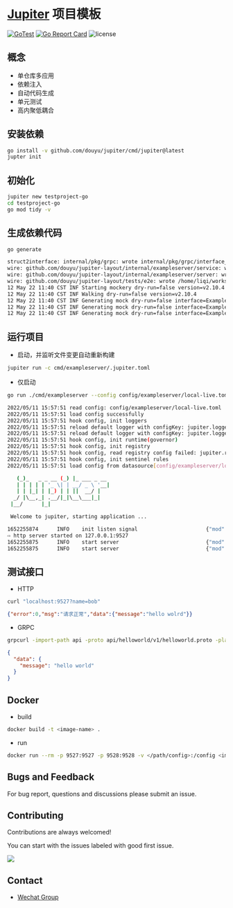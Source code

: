 [Jupiter](https://github.com/douyu/jupiter) 项目模板
===

[![GoTest](https://github.com/douyu/jupiter-layout/workflows/Go/badge.svg)](https://github.com/douyu/jupiter-layout/actions)
[![Go Report Card](https://goreportcard.com/badge/github.com/douyu/jupiter-layout)](https://goreportcard.com/report/github.com/douyu/jupiter-layout)
![license](https://img.shields.io/badge/license-Apache--2.0-green.svg)

概念
---

* 单仓库多应用
* 依赖注入
* 自动代码生成
* 单元测试
* 高内聚低耦合

安装依赖
---

```bash
go install -v github.com/douyu/jupiter/cmd/jupiter@latest
jupter init
```

初始化
---

```bash
jupiter new testproject-go
cd testproject-go
go mod tidy -v
```

生成依赖代码
---

```bash
go generate
```

```bash
struct2interface: internal/pkg/grpc: wrote internal/pkg/grpc/interface_Example.go
wire: github.com/douyu/jupiter-layout/internal/exampleserver/service: wrote /home/liqi/workspace/jupiter-layout/internal/exampleserver/service/wire_gen.go
wire: github.com/douyu/jupiter-layout/internal/exampleserver/server: wrote /home/liqi/workspace/jupiter-layout/internal/exampleserver/server/wire_gen.go
wire: github.com/douyu/jupiter-layout/tests/e2e: wrote /home/liqi/workspace/jupiter-layout/tests/e2e/wire_gen.go
12 May 22 11:40 CST INF Starting mockery dry-run=false version=v2.10.4
12 May 22 11:40 CST INF Walking dry-run=false version=v2.10.4
12 May 22 11:40 CST INF Generating mock dry-run=false interface=ExampleInterface qualified-name=github.com/douyu/jupiter-layout/internal/pkg/grpc version=v2.10.4
12 May 22 11:40 CST INF Generating mock dry-run=false interface=ExampleInterface qualified-name=github.com/douyu/jupiter-layout/internal/pkg/mysql version=v2.10.4
12 May 22 11:40 CST INF Generating mock dry-run=false interface=ExampleInterface qualified-name=github.com/douyu/jupiter-layout/internal/pkg/redis version=v2.10.4
```

运行项目
---

* 启动，并监听文件变更自动重新构建

```bash
jupiter run -c cmd/exampleserver/.jupiter.toml
```

* 仅启动

```bash
go run ./cmd/exampleserver --config config/exampleserver/local-live.toml
```

```bash
2022/05/11 15:57:51 read config: config/exampleserver/local-live.toml
2022/05/11 15:57:51 load config successfully
2022/05/11 15:57:51 hook config, init loggers
2022/05/11 15:57:51 reload default logger with configKey: jupiter.logger.default
2022/05/11 15:57:51 reload default logger with configKey: jupiter.logger.jupiter
2022/05/11 15:57:51 hook config, init runtime(governor)
2022/05/11 15:57:51 hook config, init registry
2022/05/11 15:57:51 hook config, read registry config failed: jupiter.registry: invalid key, maybe not exist in config
2022/05/11 15:57:51 hook config, init sentinel rules
2022/05/11 15:57:51 load config from datasource[config/exampleserver/local-live.toml] completely!

   (_)_   _ _ __ (_) |_ ___ _ __
   | | | | | '_ \| | __/ _ \ '__|
   | | |_| | |_) | | ||  __/ |
  _/ |\__,_| .__/|_|\__\___|_|
 |__/      |_|

 Welcome to jupiter, starting application ...

1652255874      INFO    init listen signal                      {"mod": "app", "event": "init"}
⇨ http server started on 127.0.0.1:9527
1652255875      INFO    start server                            {"mod": "app", "event": "init", "name": "exampleserver", "addr": "grpc://127.0.0.1:9528", "scheme": "grpc"}
1652255875      INFO    start server                            {"mod": "app", "event": "init", "name": "exampleserver", "addr": "http://127.0.0.1:9527", "scheme": "http"}
```

测试接口
---

* HTTP

```bash
curl "localhost:9527?name=bob"
```

```json
{"error":0,"msg":"请求正常","data":{"message":"hello wolrd"}}
```

* GRPC

```bash
grpcurl -import-path api -proto api/helloworld/v1/helloworld.proto -plaintext -d '{"name":"bob"}' localhost:9528  helloworld.v1.GreeterService/SayHello
```

```json
{
  "data": {
    "message": "hello world"
  }
}
```

Docker
---

* build

```bash
docker build -t <image-name> .
```

* run

```bash
docker run --rm -p 9527:9527 -p 9528:9528 -v </path/config>:/config <image-name>
```

Bugs and Feedback
---

For bug report, questions and discussions please submit an issue.

Contributing
---

Contributions are always welcomed!

You can start with the issues labeled with good first issue.

<a href="https://github.com/douyu/jupiter-layout/graphs/contributors">
  <img src="https://contrib.rocks/image?repo=douyu/jupiter-layout" />
</a>

Contact
---

* [Wechat Group](https://jupiter.douyu.com/join/#%E5%BE%AE%E4%BF%A1)
